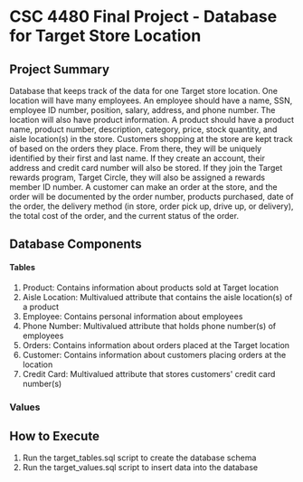 # CSC 4480 Final Project - Database for Target Store Location
## Project Summary
Database that keeps track of the data for one Target store location. One location will have
many employees. An employee should have a name, SSN, employee ID number, position, salary,
address, and phone number. The location will also have product information. A product should
have a product name, product number, description, category, price, stock quantity, and aisle
location(s) in the store. Customers shopping at the store are kept track of based on the orders
they place. From there, they will be uniquely identified by their first and last name. If they create
an account, their address and credit card number will also be stored. If they join the Target
rewards program, Target Circle, they will also be assigned a rewards member ID number. A
customer can make an order at the store, and the order will be documented by the order number,
products purchased, date of the order, the delivery method (in store, order pick up, drive up, or
delivery), the total cost of the order, and the current status of the order.

## Database Components
#### Tables
1. Product: Contains information about products sold at Target location
2. Aisle Location: Multivalued attribute that contains the aisle location(s) of a product
3. Employee: Contains personal information about employees
4. Phone Number: Multivalued attribute that holds phone number(s) of employees
5. Orders: Contains information about orders placed at the Target location
6. Customer: Contains information about customers placing orders at the location
7. Credit Card: Multivalued attribute that stores customers' credit card number(s)
### Values

## How to Execute
1. Run the target_tables.sql script to create the database schema
2. Run the target_values.sql script to insert data into the database

